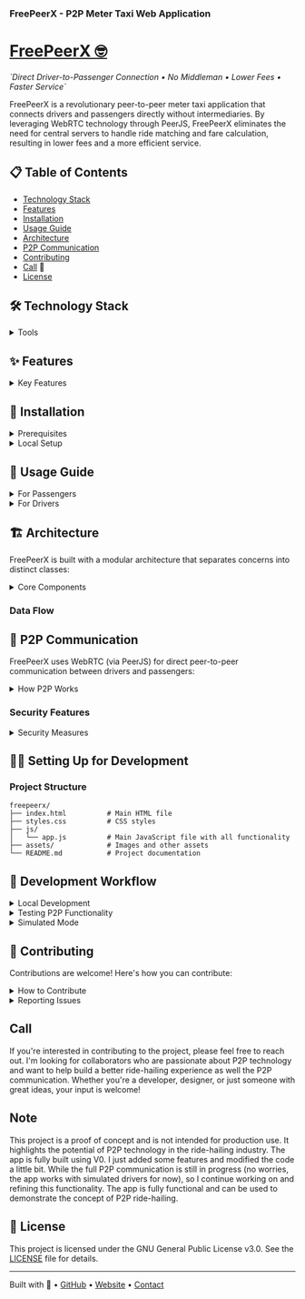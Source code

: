 ### FreePeerX - P2P Meter Taxi Web Application 
# <a href="https://freepeerX.vercel.app/" target="_blank">FreePeerX 🤓</a>
<div>

<p><em>`Direct Driver-to-Passenger Connection • No Middleman • Lower Fees • Faster Service`</em></p>

</div>FreePeerX is a revolutionary peer-to-peer meter taxi application that connects drivers and passengers directly without intermediaries. By leveraging WebRTC technology through PeerJS, FreePeerX eliminates the need for central servers to handle ride matching and fare calculation, resulting in lower fees and a more efficient service.


## 📋 Table of Contents

- [Technology Stack](#-technology-stack)
- [Features](#-features)
- [Installation](#-installation)
- [Usage Guide](#-usage-guide)
- [Architecture](#-architecture)
- [P2P Communication](#-p2p-communication)
- [Contributing](#-contributing)
- [Call](#call) 🤙
- [License](#-license)


## 🛠 Technology Stack

<details>
  FreePeerX is built using modern web technologies:
  <summary>Tools</summary>

  - **Frontend**: HTML5, CSS3, JavaScript (ES6+)
  - **Maps**: Leaflet.js for interactive maps
  - **P2P Communication**: PeerJS (WebRTC)
  - **Geolocation**: Browser Geolocation API
  - **UI Framework**: Custom CSS with responsive design
  - **Icons**: Font Awesome
  - **Animation**: CSS3 Animations

  </details>



## ✨ Features

<details>
  <summary>Key Features</summary>


  ### Landing Page

  <div>

  </div>The landing page features an animated cityscape with P2P visualization that demonstrates how FreePeerX connects drivers and passengers directly. The animation includes:

  - Dynamic skyline with moving buildings
  - Animated cars with passengers
  - Data packet visualization showing P2P connections
  - Location pins representing drivers and passengers
  - Optional video background of a city at night


  ### User Type Selection

  <div>

  </div>Users can choose to use the application as either a passenger or a driver:

  - **Passenger**: Search for nearby drivers and request rides
  - **Driver**: Register vehicle information and accept ride requests


  ### Driver Registration

  <div>

  </div>Drivers can register with the following information:

  - Full Name
  - Car Type
  - Car Color
  - City
  - Location (latitude and longitude) automatically detected
  - Option to remember driver information for future sessions


  ### Driver Dashboard

  <div>

  </div>The driver dashboard provides:

  - Real-time location tracking on a map
  - Online/offline status toggle
  - Ride request notifications
  - Daily earnings statistics
  - Completed rides counter
  - Driver rating


  ### Passenger Code Generation

  <div>

  </div>Passengers receive a unique 6-digit code that:

  - Identifies them in the system
  - Can be shared with drivers for direct connection
  - Expires after 5 minutes for security
  - Can be reset if needed


  ### Driver Selection

  <div>

  </div>Passengers can:

  - View nearby drivers on a map
  - See driver details (name, vehicle, rating)
  - View estimated distance and arrival time
  - Select a driver to request a ride
  - Distinguish between real P2P drivers and simulated drivers


  ### Ride Pairing

  <div>

  </div>The pairing screen allows:

  - Entering the driver's code to start the ride
  - Verification of the code's validity
  - Secure connection establishment between driver and passenger


  ### Active Ride

  <div>

  </div>During an active ride:

  - Real-time map shows current location and route
  - Live fare calculation based on distance and time
  - Driver information display
  - Option to end the ride


  ### Ride Summary

  <div>

  </div>After completing a ride:

  - Detailed fare breakdown (base fare, distance charge, time charge)
  - Total distance traveled
  - Total time elapsed
  - Option to share ride details
  - Option to start a new ride

</details>

## 🚀 Installation

<details>
  <summary>Prerequisites</summary>

  ### Prerequisites

  - Modern web browser with JavaScript enabled
  - Internet connection for map tiles and P2P communication

</details>
<details>
  <summary>Local Setup</summary>

  ### Local Setup

  1. Clone the repository:


  ```shellscript
  git clone https://github.com/natty4/freepeerX.git
  cd freepeerx
  ```

  2. Open the project in a web server. You can use any of these methods:


  Using Python:

  ```shellscript
  # Python 3
  python -m http.server 8000

  # Python 2
  python -m SimpleHTTPServer 8000
  ```

  Using Node.js:

  ```shellscript
  # Install http-server if you haven't already
  npm install -g http-server

  # Run the server
  http-server -p 8000
  ```

3. Open your browser and navigate to `http://localhost:8000`

</details>




## 📖 Usage Guide

<details>
  <summary>For Passengers</summary>

  ### 1. Start a Ride:

  1. Click "Get Started" on the landing page
  2. Select "Passenger"
  3. Note your unique code (you can share this with a specific driver if desired)
  4. Click "Find a Driver"

  ### 2. Select a Driver:

  1. Browse available drivers on the map
  2. Click on a driver card to select them
  3. For real P2P drivers, a ride request will be sent automatically
  4. For simulated drivers, you'll proceed directly to the pairing screen

  ### 3. Pair with Driver:

  1. Enter the 6-digit code provided by the driver
  2. Click "Verify & Start Ride"

  ### 4. During the Ride:

  1. Monitor your route on the map
  2. Watch the fare calculation in real-time
  3. Click "End Ride" when you reach your destination

  ### 5. After the Ride:

  1. Review the fare breakdown
  2. Share ride details if desired
  3. Start a new ride or exit the application

</details>

<details>
  <summary>For Drivers</summary>

  ### 1. Register as a Driver:

  1. Click "Get Started" on the landing page
  2. Select "Driver"
  3. Fill in your details in the registration form
  4. Check "Remember Me" if you want to save your information
  5. Click "Register"

  ### 2. Manage Your Availability:

  1. Use the "Online/Offline" toggle to control your availability
  2. When online, your location will be broadcast to nearby passengers

  ### 3. Accept Ride Requests:

  1. Ride requests will appear in your dashboard
  2. Review passenger details and distance
  3. Accept or decline the request
  4. If accepted, note the generated code to share with the passenger

  ### 4. During the Ride:

  1. Monitor your route on the map
  2. The fare is calculated automatically based on distance and time

  ### 5. End the Ride:

  1. The ride ends when the passenger clicks "End Ride"
  2. Your earnings will be updated in your dashboard

</details>

## 🏗 Architecture

FreePeerX is built with a modular architecture that separates concerns into distinct classes:

<details>
  <summary>Core Components</summary>
  
  1. **P2PCommunicationManager**: Handles all peer-to-peer communication using PeerJS
  2. **DriverRegistration**: Manages driver information and online status
  3. **LocationTracker**: Tracks and records user location using the Geolocation API
  4. **FareCalculator**: Calculates ride fares based on distance and time
  5. **CodeManager**: Generates and verifies unique codes for ride pairing
  6. **DriversManager**: Manages driver discovery and selection
  7. **MapManager**: Handles map initialization, markers, and routes

</details>

### Data Flow


## 🔄 P2P Communication

FreePeerX uses WebRTC (via PeerJS) for direct peer-to-peer communication between drivers and passengers:

<details>
  <summary>How P2P Works</summary>

  - **Peer Creation**: Each user creates a unique peer ID when they join the network
  - **Discovery**: Drivers register with a discovery service (simulated in this demo)
  - **Connection**: Passengers connect directly to drivers using their peer IDs
  - **Data Exchange**: Location updates and ride requests are sent directly between peers
  - **Fallback**: If P2P connection fails, the app falls back to simulated drivers
</details>


### Security Features
<details>
  <summary>Security Measures</summary>
  - Unique 6-digit codes for ride verification
  - Code expiration after 5 minutes
  - Secure WebRTC data channels with encryption
  </details>


## 👨‍💻 Setting Up for Development

### Project Structure

```plaintext
freepeerx/
├── index.html          # Main HTML file
├── styles.css          # CSS styles
├── js/
│   └── app.js          # Main JavaScript file with all functionality
├── assets/             # Images and other assets
└── README.md           # Project documentation
```

## 🔧 Development Workflow

<details>
  <summary>Local Development</summary>

  1. Make changes to the HTML, CSS, or JavaScript files
  2. Refresh your browser to see changes

</details>

<details>
  <summary>Testing P2P Functionality</summary>

  1. Open two browser windows to simulate a driver and passenger
  2. Register as a driver in one window
  3. Connect as a passenger in the other window

</details>

<details>
  <summary>Simulated Mode</summary>

  1. Set `CONFIG.p2p.enabled = false` in app.js to use simulated drivers
  2. This is useful for testing without a second device

</details>



## 🤝 Contributing

Contributions are welcome! Here's how you can contribute:
<details>
  <summary>How to Contribute</summary>

  1. Fork the repository
  2. Create a feature branch: `git checkout -b feature/amazing-feature`
  3. Commit your changes: `git commit -m 'Add amazing feature'`
  4. Push to the branch: `git push origin feature/amazing-feature`
  5. Open a Pull Request


  ### Code Style Guidelines
  - Use ES6+ features where appropriate
  - Follow the existing modular pattern
  - Add comments for complex logic
  - Test P2P functionality thoroughly
</details>
<details>
  <summary>Reporting Issues</summary>

  If you encounter any bugs or issues, please open an issue on GitHub. Include the following information:
  - Steps to reproduce
  - Expected behavior
  - Actual behavior
  - Screenshots (if applicable)
  - Browser and OS information
</details>



## Call

  If you're interested in contributing to the project, please feel free to reach out. I'm looking for collaborators who are passionate about P2P technology and want to help build a better ride-hailing experience as well the P2P communication. Whether you're a developer, designer, or just someone with great ideas, your input is welcome!


## Note
  This project is a proof of concept and is not intended for production use. It highlights the potential of P2P technology in the ride-hailing industry. The app is fully built using V0. I just added some features and modified the code a little bit. While the full P2P communication is still in progress (no worries, the app works with simulated drivers for now), so I continue working on and refining this functionality. The app is fully functional and can be used to demonstrate the concept of P2P ride-hailing.



## 📄 License

This project is licensed under the GNU General Public License v3.0. See the [LICENSE](LICENSE) file for details.

---

  

<div>
Built with 💙   •
  <a href="https://github.com/natty4/freepeerX">GitHub</a> •
  <a href="https://freepeerX.vercel.app/">Website</a> •
  <a href="#">Contact</a>
</div>